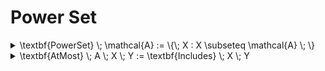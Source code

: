# Power Set

<details>

<summary><span class="math">\textbf{PowerSet} \; \mathcal{A} := \{\; X : X \subseteq \mathcal{A} \; \}</span></summary>

***

$$A \in \textbf{Set}$$

</details>

<details>

<summary><span class="math">\textbf{AtMost} \; A \; X \; Y := \textbf{Includes} \; X \; Y</span></summary>

***

$$X \in \textbf{PowerSet} \; A$$

$$Y \in \textbf{PowerSet} \; A$$

</details>
